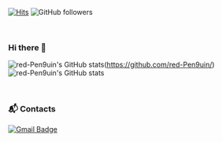 [![Hits](https://hits.seeyoufarm.com/api/count/incr/badge.svg?url=https%3A%2F%2Fgithub.com%2Fred-Pen9uin&count_bg=%2379C83D&title_bg=%23555555&icon=&icon_color=%23E7E7E7&title=hits&edge_flat=false)](https://hits.seeyoufarm.com)
![GitHub followers](https://img.shields.io/github/followers/red-Pen9uin?style=social)

<br>

### Hi there 👋

![red-Pen9uin's GitHub stats](https://github-readme-stats.vercel.app/api?username=red-Pen9uin&show_icons=true&theme=nightowl)(https://github.com/red-Pen9uin/)<br/>
![red-Pen9uin's GitHub stats](https://github-readme-stats.vercel.app/api/top-langs?username=red-Pen9uin&show_icons=true&theme=nightowl&layout=compact)

<br>

### 📬 Contacts

[![Gmail Badge](https://img.shields.io/badge/Gmail-d14836?style=flat-square&logo=Gmail&logoColor=white&link=mailto:red.pen9uin@gmail.com)](mailto:red.pen9uin@gmail.com)

<!--
**red-Pen9uin/red-Pen9uin** is a ✨ _special_ ✨ repository because its `README.md` (this file) appears on your GitHub profile.

Here are some ideas to get you started:

- 🔭 I’m currently working on ...
- 🌱 I’m currently learning ...
- 👯 I’m looking to collaborate on ...
- 🤔 I’m looking for help with ...
- 💬 Ask me about ...
- 📫 How to reach me: ...
- 😄 Pronouns: ...
- ⚡ Fun fact: ...
-->